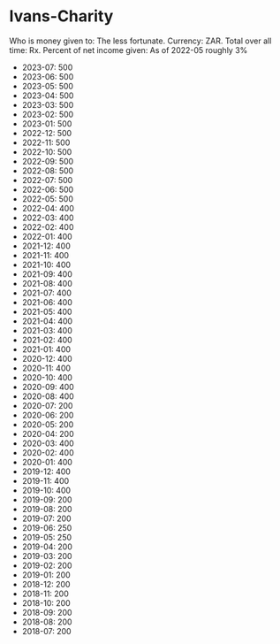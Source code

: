 # Ivans-Charity

Who is money given to: The less fortunate. 
Currency: ZAR. 
Total over all time: Rx.
Percent of net income given: As of 2022-05 roughly 3%


- 2023-07: 500
- 2023-06: 500
- 2023-05: 500
- 2023-04: 500
- 2023-03: 500
- 2023-02: 500
- 2023-01: 500
- 2022-12: 500
- 2022-11: 500
- 2022-10: 500
- 2022-09: 500
- 2022-08: 500
- 2022-07: 500
- 2022-06: 500
- 2022-05: 500
- 2022-04: 400
- 2022-03: 400
- 2022-02: 400
- 2022-01: 400
- 2021-12: 400
- 2021-11: 400
- 2021-10: 400
- 2021-09: 400
- 2021-08: 400
- 2021-07: 400
- 2021-06: 400
- 2021-05: 400
- 2021-04: 400
- 2021-03: 400
- 2021-02: 400
- 2021-01: 400
- 2020-12: 400
- 2020-11: 400
- 2020-10: 400
- 2020-09: 400
- 2020-08: 400
- 2020-07: 200
- 2020-06: 200
- 2020-05: 200
- 2020-04: 200
- 2020-03: 400
- 2020-02: 400
- 2020-01: 400
- 2019-12: 400
- 2019-11: 400
- 2019-10: 400
- 2019-09: 200
- 2019-08: 200
- 2019-07: 200
- 2019-06: 250
- 2019-05: 250
- 2019-04: 200
- 2019-03: 200
- 2019-02: 200
- 2019-01: 200
- 2018-12: 200
- 2018-11: 200
- 2018-10: 200
- 2018-09: 200
- 2018-08: 200
- 2018-07: 200
